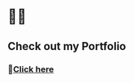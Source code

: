 # 🤗🤗 
## Check out my Portfolio
### 🔗<a href="https://akashb2003.github.io/portfolio-2024/">Click here</a>
